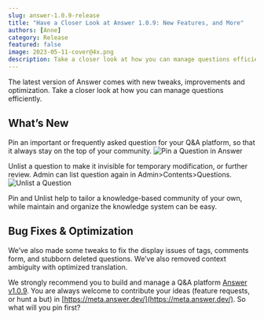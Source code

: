 ```yaml
---
slug: answer-1.0.9-release
title: "Have a Closer Look at Answer 1.0.9: New Features, and More"
authors: [Anne]
category: Release
featured: false
image: 2023-05-11-cover@4x.png
description: Take a closer look at how you can manage questions efficiently with Answer v1.0.9.
---
```

The latest version of Answer comes with new tweaks, improvements and optimization. Take a closer look at how you can manage questions efficiently. 

## What’s New
Pin an important or frequently asked question for your Q&A platform, so that it always stay on the top of your community. 
![Pin a Question in Answer](1.0.9release1.gif)

Unlist a question to make it invisible for temporary modification, or further review. Admin can list question again in Admin\>Contents\>Questions. 
![Unlist a Question](1.0.9release2.gif)

Pin and Unlist help to tailor a knowledge-based community of your own, while maintain and organize the knowledge system can be easy. 

## Bug Fixes & Optimization
We’ve also made some tweaks to fix the display issues of tags, comments form,  and stubborn deleted questions. We’ve also removed context ambiguity with optimized translation. 


We strongly recommend you to build and manage a Q&A platform [Answer v1.0.9](https://github.com/apache/incubator-answer/releases/tag/v1.0.9). You are always welcome to contribute your ideas (feature requests, or hunt a but) in [https://meta.answer.dev/](https://meta.answer.dev/). So what will you pin first?

